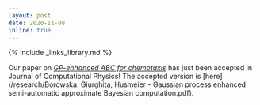 ```yaml
---
layout: post
date: 2020-11-08
inline: true
---
```

{% include _links_library.md %}

Our paper on [_GP-enhanced ABC for chemotaxis_](/projects/8_project) has just been accepted in Journal of Computational Physics! The accepted version is [here](/research/Borowska, Giurghita, Husmeier - Gaussian process enhanced semi-automatic approximate Bayesian computation.pdf).